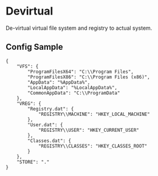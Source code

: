 Devirtual
=========

De-virtual virtual file system and registry to actual system.

## Config Sample
```
{
    "VFS": {
        "ProgramFilesX64": "C:\\Program Files",
        "ProgramFilesX86": "C:\\Program Files (x86)",
        "AppData": "%AppData%",
        "LocalAppData": "%LocalAppData%",
        "CommonAppData": "C:\\ProgramData"
    },
    "VREG": {
        "Registry.dat": {
            "REGISTRY\\MACHINE": "HKEY_LOCAL_MACHINE"        
        },
        "User.dat": {
            "REGISTRY\\USER": "HKEY_CURRENT_USER"  
        },
        "Classes.dat": {
            "REGISTRY\\CLASSES": "HKEY_CLASSES_ROOT"  
        }
    },
    "STORE": "."
}
```